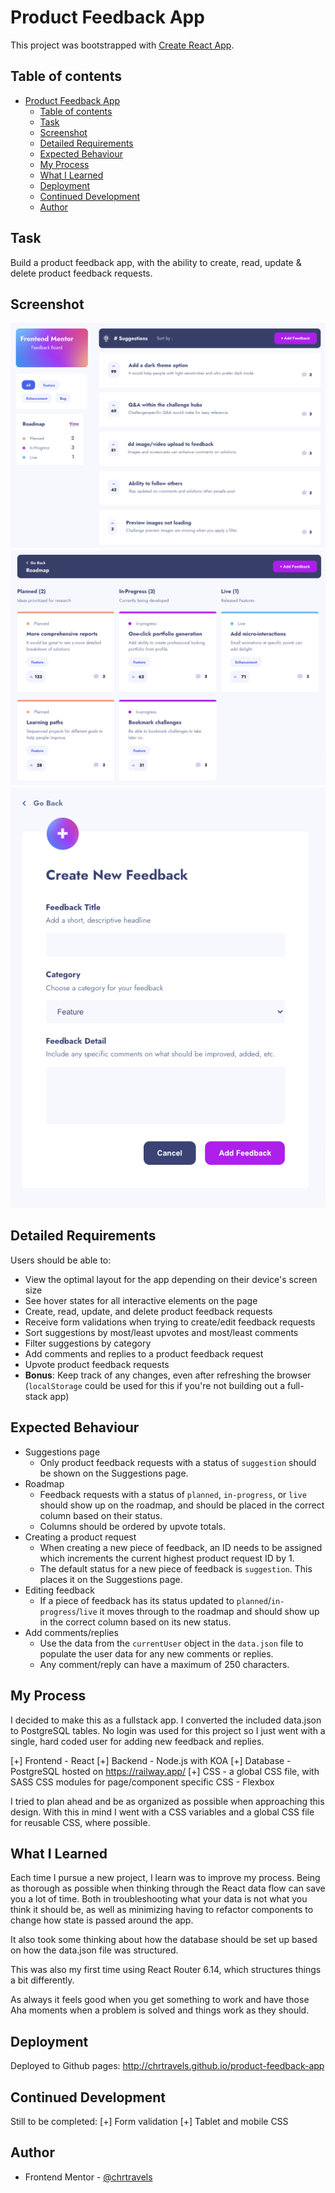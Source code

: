 # Product Feedback App

This project was bootstrapped with [Create React App](https://github.com/facebook/create-react-app).

## Table of contents
- [Product Feedback App](#product-feedback-app)
  - [Table of contents](#table-of-contents)
  - [Task](#task)
  - [Screenshot](#screenshot)
  - [Detailed Requirements](#detailed-requirements)
  - [Expected Behaviour](#expected-behaviour)
  - [My Process](#my-process)
  - [What I Learned](#what-i-learned)
  - [Deployment](#deployment)
  - [Continued Development](#continued-development)
  - [Author](#author)

## Task

Build a product feedback app, with the ability to create, read, update & delete product feedback requests.

## Screenshot

![Home Page](./src/assets/screenshots/feedback-frontpage.png)
![Feedback Page](./src/assets/screenshots/feedback.png)
![Add Feedback Page](./src/assets/screenshots/add-feedback.png)

## Detailed Requirements

Users should be able to:

- View the optimal layout for the app depending on their device's screen size
- See hover states for all interactive elements on the page
- Create, read, update, and delete product feedback requests
- Receive form validations when trying to create/edit feedback requests
- Sort suggestions by most/least upvotes and most/least comments
- Filter suggestions by category
- Add comments and replies to a product feedback request
- Upvote product feedback requests
- **Bonus**: Keep track of any changes, even after refreshing the browser (`localStorage` could be used for this if you're not building out a full-stack app)

## Expected Behaviour

- Suggestions page
  - Only product feedback requests with a status of `suggestion` should be shown on the Suggestions page.
- Roadmap
  - Feedback requests with a status of `planned`, `in-progress`, or `live` should show up on the roadmap, and should be placed in the correct column based on their status.
  - Columns should be ordered by upvote totals.
- Creating a product request
  - When creating a new piece of feedback, an ID needs to be assigned which increments the current highest product request ID by 1.
  - The default status for a new piece of feedback is `suggestion`. This places it on the Suggestions page.
- Editing feedback
  - If a piece of feedback has its status updated to `planned`/`in-progress`/`live` it moves through to the roadmap and should show up in the correct column based on its new status.
- Add comments/replies
  - Use the data from the `currentUser` object in the `data.json` file to populate the user data for any new comments or replies.
  - Any comment/reply can have a maximum of 250 characters.

## My Process

I decided to make this as a fullstack app. I converted the included data.json to PostgreSQL tables.
No login was used for this project so I just went with a single, hard coded user for adding new feedback
and replies.

[+] Frontend - React
[+] Backend - Node.js with KOA
[+] Database - PostgreSQL hosted on https://railway.app/
[+] CSS - a global CSS file, with SASS CSS modules for page/component specific CSS - Flexbox

I tried to plan ahead and be as organized as possible when approaching this design. With this in mind I went
with a CSS variables and a global CSS file for reusable CSS, where possible.

## What I Learned

Each time I pursue a new project, I learn was to improve my process. Being as thorough as possible when thinking through
the React data flow can save you a lot of time. Both in troubleshooting what your data is not what you think it should be,
as well as minimizing having to refactor components to change how state is passed around the app.

It also took some thinking about how the database should be set up based on how the data.json file was structured.

This was also my first time using React Router 6.14, which structures things a bit differently.

As always it feels good when you get something to work and have those Aha moments when a problem is solved and things work as they should.

## Deployment

Deployed to Github pages:  http://chrtravels.github.io/product-feedback-app


## Continued Development

Still to be completed:
[+] Form validation
[+] Tablet and mobile CSS

## Author

- Frontend Mentor - [@chrtravels](https://www.frontendmentor.io/profile/chrtravels)
